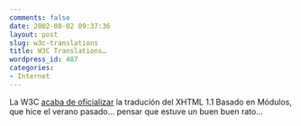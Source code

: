 ```yaml
---
comments: false
date: 2002-08-02 09:37:36
layout: post
slug: w3c-translations
title: W3C Translations…
wordpress_id: 487
categories:
- Internet
---
```


La W3C [acaba de oficializar](http://www.w3.org/MarkUp/translations#xhtml11) la tradución del XHTML 1.1 Basado en Módulos, que hice el verano pasado… pensar que estuve un buen buen rato…




 

